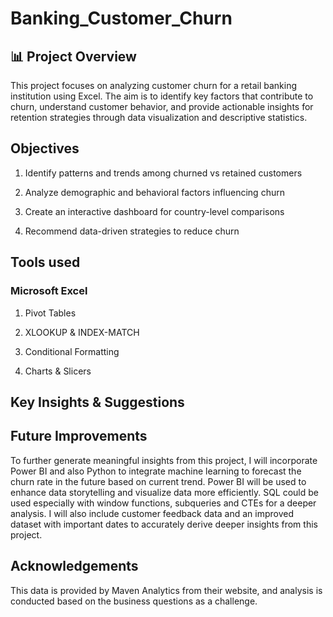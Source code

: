 # Banking_Customer_Churn

## 📊 Project Overview

This project focuses on analyzing customer churn for a retail banking institution using Excel. The aim is to identify key factors that contribute to churn, understand customer behavior, and provide actionable insights for retention strategies through data visualization and descriptive statistics.

## Objectives

1. Identify patterns and trends among churned vs retained customers

2. Analyze demographic and behavioral factors influencing churn

3. Create an interactive dashboard for country-level comparisons

4. Recommend data-driven strategies to reduce churn

## Tools used

### Microsoft Excel

1. Pivot Tables

2. XLOOKUP & INDEX-MATCH

3. Conditional Formatting

4. Charts & Slicers

## Key Insights & Suggestions

## Future Improvements
To further generate meaningful insights from this project, I will incorporate Power BI and also Python to integrate machine learning to forecast the churn rate in the future based on current trend. Power BI will be used to enhance data storytelling and visualize data more efficiently. SQL could be used especially with window functions, subqueries and CTEs for a deeper analysis. I will also include customer feedback data and an improved dataset with important dates to accurately derive deeper insights from this project.

## Acknowledgements
This data is provided by Maven Analytics from their website, and analysis is conducted based on the business questions as a challenge. 
